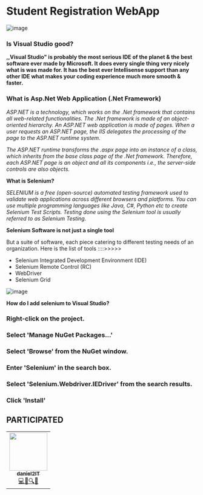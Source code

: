 **Student Registration WebApp**
======

![image](https://1000logos.net/wp-content/uploads/2020/08/Visual-Studio-Logo.png)

### Is Visual Studio good?


**,,Visual Studio" is probably the most serious IDE of the planet & the best software ever made by Microsoft. It does every single thing very nicely what is was made for. It has the best ever Intellisense support than any other IDE what makes your coding experience much more smooth & faster.**

### What is Asp.Net Web Application (.Net Framework)

*ASP.NET is a technology, which works on the .Net framework that contains all web-related functionalities. The .Net framework is made of an object-oriented hierarchy. An ASP.NET web application is made of pages. When a user requests an ASP.NET page, the IIS delegates the processing of the page to the ASP.NET runtime system.*

*The ASP.NET runtime transforms the .aspx page into an instance of a class, which inherits from the base class page of the .Net framework. Therefore, each ASP.NET page is an object and all its components i.e., the server-side controls are also objects.*

**What is Selenium?**

*SELENIUM is a free (open-source) automated testing framework used to validate web applications across different browsers and platforms. You can use multiple programming languages like Java, C#, Python etc to create Selenium Test Scripts. Testing done using the Selenium tool is usually referred to as Selenium Testing.*

**Selenium Software is not just a single tool**

But a suite of software, each piece catering to different testing needs of an organization. Here is the list of tools ::::>>>>>

- Selenium Integrated Development Environment (IDE)
- Selenium Remote Control (RC)
- WebDriver
- Selenium Grid

![image](https://www.guru99.com/images/SeleniumSuite.png)

**How do I add selenium to Visual Studio?**

### Right-click on the project.
### Select 'Manage NuGet Packages…'
### Select 'Browse' from the NuGet window.
### Enter 'Selenium' in the search box.
### Select 'Selenium.Webdriver.IEDriver' from the search results.
### Click 'Install'


## PARTICIPATED

<table align="center">
    <tr>
      <td align="center"><a href="https://github.com/daniel2IT"><img src="https://avatars3.githubusercontent.com/u/50612327?s=460&u=1614a57bfccd4ca1ee28e5920200b3b0f9bf15df&v=4" width="100px;" alt=""/><br /><sub><b>daniel2IT</b></sub></a><br /><a href="#maintenance-dsabanin" title="Maintenance">💻💬🔍👀</a></td>
    </tr>
</table>

